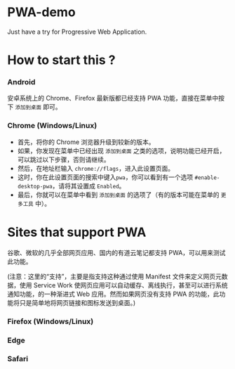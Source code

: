 # PWA-demo

Just have a try for Progressive Web Application.

# How to start this ?

### Android

安卓系统上的 Chrome、Firefox 最新版都已经支持 PWA 功能，直接在菜单中按下 `添加到桌面` 即可。

### Chrome (Windows/Linux)

- 首先，将你的 Chrome 浏览器升级到较新的版本。
- 如果，你发现在菜单中已经出现 `添加到桌面` 之类的选项，说明功能已经开启，可以跳过以下步骤，否则请继续。
- 然后，在地址栏输入 `chrome://flags`，进入此设置页面。
- 这时，你在此设置页面的搜索中键入`pwa`，你可以看到有一个选项 `#enable-desktop-pwa`，请将其设置成 `Enabled`。
- 最后，你就可以在菜单中看到 `添加到桌面` 的选项了（有的版本可能在菜单的 `更多工具` 中）。

# Sites that support PWA

谷歌、微软的几乎全部网页应用、国内的有道云笔记都支持 PWA，可以用来测试此功能。

(注意：这里的“支持”，主要是指支持这种通过使用 Manifest 文件来定义网页元数据，使用 Service Work 使网页应用可以自动缓存、离线执行，甚至可以进行系统通知功能，的一种渐进式 Web 应用。然而如果网页没有支持 PWA 的功能，此功能将只是简单地将网页链接和图标发送到桌面。)

### Firefox (Windows/Linux)

### Edge

### Safari

